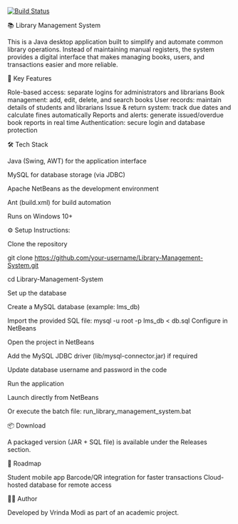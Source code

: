 [![Build Status](https://github.com/Vrindamodi/Library-Management-System/actions/workflows/ant.yml/badge.svg)](https://github.com/Vrindamodi/Library-Management-System/actions/workflows/ant.yml)


📚 Library Management System

This is a Java desktop application built to simplify and automate common library operations. Instead of maintaining manual registers, the system provides a digital interface that makes managing books, users, and transactions easier and more reliable.

🚀 Key Features

Role-based access: separate logins for administrators and librarians
Book management: add, edit, delete, and search books
User records: maintain details of students and librarians
Issue & return system: track due dates and calculate fines automatically
Reports and alerts: generate issued/overdue book reports in real time
Authentication: secure login and database protection

🛠️ Tech Stack

Java (Swing, AWT) for the application interface

MySQL for database storage (via JDBC)

Apache NetBeans as the development environment

Ant (build.xml) for build automation

Runs on Windows 10+

⚙️ Setup Instructions:

Clone the repository

git clone https://github.com/your-username/Library-Management-System.git

cd Library-Management-System

Set up the database

Create a MySQL database (example: lms_db)

Import the provided SQL file:
mysql -u root -p lms_db < db.sql
Configure in NetBeans

Open the project in NetBeans

Add the MySQL JDBC driver (lib/mysql-connector.jar) if required

Update database username and password in the code

Run the application

Launch directly from NetBeans

Or execute the batch file:
run_library_management_system.bat

📦 Download

A packaged version (JAR + SQL file) is available under the Releases section.

🔮 Roadmap

Student mobile app
Barcode/QR integration for faster transactions
Cloud-hosted database for remote access

👨‍💻 Author

Developed by Vrinda Modi as part of an academic project.
